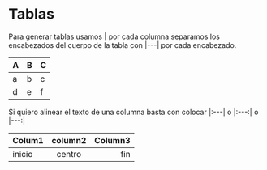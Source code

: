 # Tablas
Para generar tablas usamos \| por cada columna separamos los encabezados del cuerpo de la tabla con \|---| por cada encabezado.

| A | B | C |  
|---|---|---|
|a|b|c|
|d|e|f|  


Si quiero alinear el texto de una columna basta con colocar |:---| o  |:---:|  o |---:|  

| Colum1 | column2 | Column3|
|:----|:---:|---:|
|inicio|centro|fin|


